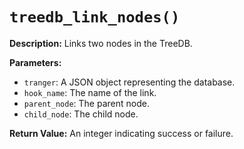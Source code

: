# `treedb_link_nodes()`

**Description:**
Links two nodes in the TreeDB.

**Parameters:**
- `tranger`: A JSON object representing the database.
- `hook_name`: The name of the link.
- `parent_node`: The parent node.
- `child_node`: The child node.

**Return Value:**
An integer indicating success or failure.
